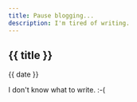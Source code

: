 ```yaml
---
title: Pause blogging...
description: I'm tired of writing.
---
```


## {{ title }}

{{ date }}


I don't know what to write. :-(
